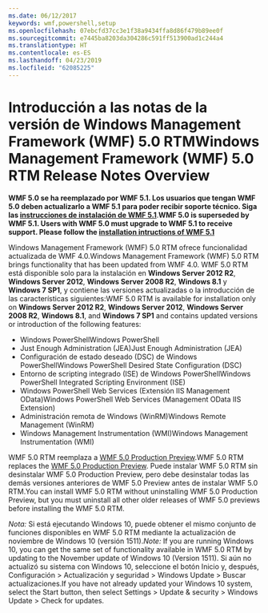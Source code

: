 ```yaml
---
ms.date: 06/12/2017
keywords: wmf,powershell,setup
ms.openlocfilehash: 07ebcfd37cc3e1f38a9434ffa8d86f479b89ee0f
ms.sourcegitcommit: e7445ba8203da304286c591ff513900ad1c244a4
ms.translationtype: HT
ms.contentlocale: es-ES
ms.lasthandoff: 04/23/2019
ms.locfileid: "62085225"
---
```

# <a name="windows-management-framework-wmf-50-rtm-release-notes-overview"></a><span data-ttu-id="17477-102">Introducción a las notas de la versión de Windows Management Framework (WMF) 5.0 RTM</span><span class="sxs-lookup"><span data-stu-id="17477-102">Windows Management Framework (WMF) 5.0 RTM Release Notes Overview</span></span>

<span data-ttu-id="17477-103">**WMF 5.0 se ha reemplazado por WMF 5.1. Los usuarios que tengan WMF 5.0 deben actualizarlo a WMF 5.1 para poder recibir soporte técnico. Siga las [instrucciones de instalación de WMF 5.1](../5.1/install-configure.md)**.</span><span class="sxs-lookup"><span data-stu-id="17477-103">**WMF 5.0 is superseded by WMF 5.1. Users with WMF 5.0 must upgrade to WMF 5.1 to receive support. Please follow the [installation intructions of WMF 5.1](../5.1/install-configure.md)**</span></span>

<span data-ttu-id="17477-104">Windows Management Framework (WMF) 5.0 RTM ofrece funcionalidad actualizada de WMF 4.0.</span><span class="sxs-lookup"><span data-stu-id="17477-104">Windows Management Framework (WMF) 5.0 RTM brings functionality that has been updated from WMF 4.0.</span></span> <span data-ttu-id="17477-105">WMF 5.0 RTM está disponible solo para la instalación en **Windows Server 2012 R2**, **Windows Server 2012**, **Windows Server 2008 R2**, **Windows 8.1** y **Windows 7 SP1**, y contiene las versiones actualizadas o la introducción de las características siguientes:</span><span class="sxs-lookup"><span data-stu-id="17477-105">WMF 5.0 RTM is available for installation only on **Windows Server 2012 R2**, **Windows Server 2012**, **Windows Server 2008 R2**, **Windows 8.1**, and **Windows 7 SP1** and contains updated versions or introduction of the following features:</span></span>

- <span data-ttu-id="17477-106">Windows PowerShell</span><span class="sxs-lookup"><span data-stu-id="17477-106">Windows PowerShell</span></span>
- <span data-ttu-id="17477-107">Just Enough Administration (JEA)</span><span class="sxs-lookup"><span data-stu-id="17477-107">Just Enough Administration (JEA)</span></span>
- <span data-ttu-id="17477-108">Configuración de estado deseado (DSC) de Windows PowerShell</span><span class="sxs-lookup"><span data-stu-id="17477-108">Windows PowerShell Desired State Configuration (DSC)</span></span>
- <span data-ttu-id="17477-109">Entorno de scripting integrado (ISE) de Windows PowerShell</span><span class="sxs-lookup"><span data-stu-id="17477-109">Windows PowerShell Integrated Scripting Environment (ISE)</span></span>
- <span data-ttu-id="17477-110">Windows PowerShell Web Services (Extensión IIS Management OData)</span><span class="sxs-lookup"><span data-stu-id="17477-110">Windows PowerShell Web Services (Management OData IIS Extension)</span></span>
- <span data-ttu-id="17477-111">Administración remota de Windows (WinRM)</span><span class="sxs-lookup"><span data-stu-id="17477-111">Windows Remote Management (WinRM)</span></span>
- <span data-ttu-id="17477-112">Windows Management Instrumentation (WMI)</span><span class="sxs-lookup"><span data-stu-id="17477-112">Windows Management Instrumentation (WMI)</span></span>

<span data-ttu-id="17477-113">WMF 5.0 RTM reemplaza a [WMF 5.0 Production Preview](http://blogs.msdn.com/b/powershell/archive/2015/08/31/windows-management-framework-5-0-production-preview-is-now-available.aspx).</span><span class="sxs-lookup"><span data-stu-id="17477-113">WMF 5.0 RTM replaces the [WMF 5.0 Production Preview](http://blogs.msdn.com/b/powershell/archive/2015/08/31/windows-management-framework-5-0-production-preview-is-now-available.aspx).</span></span> <span data-ttu-id="17477-114">Puede instalar WMF 5.0 RTM sin desinstalar WMF 5.0 Production Preview, pero debe desinstalar todas las demás versiones anteriores de WMF 5.0 Preview antes de instalar WMF 5.0 RTM.</span><span class="sxs-lookup"><span data-stu-id="17477-114">You can install WMF 5.0 RTM without uninstalling WMF 5.0 Production Preview, but you must uninstall all other older releases of WMF 5.0 previews before installing the WMF 5.0 RTM.</span></span>

<span data-ttu-id="17477-115">*Nota:* Si está ejecutando Windows 10, puede obtener el mismo conjunto de funciones disponibles en WMF 5.0 RTM mediante la actualización de noviembre de Windows 10 (versión 1511).</span><span class="sxs-lookup"><span data-stu-id="17477-115">*Note:* If you are running Windows 10, you can get the same set of functionality available in WMF 5.0 RTM by updating to the November update of Windows 10 (Version 1511).</span></span> <span data-ttu-id="17477-116">Si aún no actualizó su sistema con Windows 10, seleccione el botón Inicio y, después, Configuración > Actualización y seguridad > Windows Update > Buscar actualizaciones.</span><span class="sxs-lookup"><span data-stu-id="17477-116">If you have not already updated your Windows 10 system, select the Start button, then select Settings > Update & security > Windows Update > Check for updates.</span></span>
